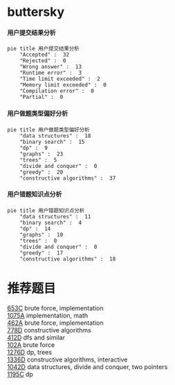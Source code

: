 # buttersky

<!-- tabs:start -->



#### **用户提交结果分析**

```mermaid
pie title 用户提交结果分析
    "Accepted" :  32
    "Rejected" :  0
    "Wrong answer" :  13
    "Runtime error" :  3
    "Time limit exceeded" :  2
    "Memory limit exceeded" :  0
    "Compilation error" :  0
    "Partial" :  0
```

#### **用户做题类型偏好分析**

```mermaid
pie title 用户做题类型偏好分析
    "data structures" :  18
    "binary search" :  15
    "dp" :  9
    "graphs" :  23
    "trees" :  5
    "divide and conquer" :  0
    "greedy" :  20
    "constructive algorithms" :  37
```
#### **用户错题知识点分析**

```mermaid
pie title 用户错题知识点分析
    "data structures" :  11
    "binary search" :  4
    "dp" :  14
    "graphs" :  10
    "trees" :  0
    "divide and conquer" :  0
    "greedy" :  17
    "constructive algorithms" :  18
```



<!-- tabs:end -->
# 推荐题目
[653C](https://codeforces.com/contest/653/problem/C)		brute force,
                        implementation		  
[1075A](https://codeforces.com/contest/1075/problem/A)		implementation,
                        math		  
[462A](https://codeforces.com/contest/462/problem/A)		brute force,
                        implementation		  
[778D](https://codeforces.com/contest/778/problem/D)		constructive algorithms		  
[412D](https://codeforces.com/contest/412/problem/D)		dfs and similar		  
[102A](https://codeforces.com/contest/102/problem/A)		brute force		  
[1276D](https://codeforces.com/contest/1276/problem/D)		dp,
                        trees		  
[1336D](https://codeforces.com/contest/1336/problem/D)		constructive algorithms,
                        interactive		  
[1042D](https://codeforces.com/contest/1042/problem/D)		data structures,
                        divide and conquer,
                        two pointers		  
[1195C](https://codeforces.com/contest/1195/problem/C)		dp		  
